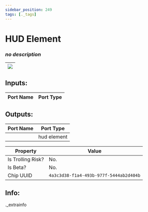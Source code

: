 ```yaml
---
sidebar_position: 249
tags: [._tags]
---
```


# HUD Element


### *no description*

| ![](https://images-ext-2.discordapp.net/external/MPmIaQzlEPmgGWlgi-WxBBXt0Bjv_zWPkg1y1f_sy3s/https/www.recroomcircuits.com/image/circuit/absolute-value?width=206&height=108) |
|-----|

## Inputs:
| Port Name | Port Type |
|-----------|-----------|

## Outputs:
| Port Name | Port Type |
|-----------|-----------|
|  | hud element | 

| Property  | Value |
|-------------------|-----------|
| Is Trolling Risk? | No. |
| Is Beta? | No. |
| Chip UUID | `4a3c3d38-f1a4-493b-977f-5444ab2d404b` |

## Info:
._extrainfo